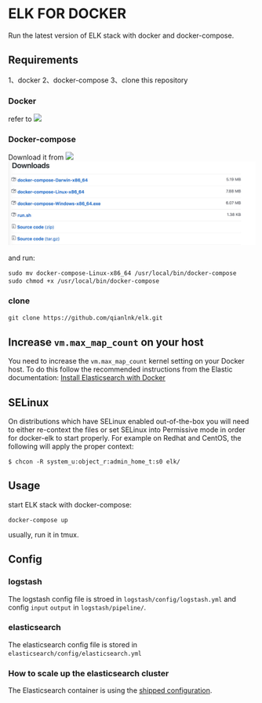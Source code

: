 # ELK FOR DOCKER

Run the latest version of ELK stack with docker and docker-compose.

## Requirements

1、docker
2、docker-compose
3、clone this repository

### Docker

refer to ![](https://docs.docker.com/engine/installation/linux/ubuntu/#install-from-a-package)

### Docker-compose

Download it from ![](https://github.com/docker/compose/releases)
![](docker-compose.png)

and run:

```shell
sudo mv docker-compose-Linux-x86_64 /usr/local/bin/docker-compose
sudo chmod +x /usr/local/bin/docker-compose
```

### clone

```shell
git clone https://github.com/qianlnk/elk.git
```

## Increase `vm.max_map_count` on your host

You need to increase the `vm.max_map_count` kernel setting on your Docker host.
To do this follow the recommended instructions from the Elastic documentation: [Install Elasticsearch with Docker](https://www.elastic.co/guide/en/elasticsearch/reference/current/docker.html#docker-cli-run-prod-mode)

## SELinux

On distributions which have SELinux enabled out-of-the-box you will need to either re-context the files or set SELinux into Permissive mode in order for docker-elk to start properly.
For example on Redhat and CentOS, the following will apply the proper context:

```shell
$ chcon -R system_u:object_r:admin_home_t:s0 elk/
```

## Usage

start ELK stack with docker-compose:

```shell
docker-compose up
```

usually, run it in tmux.

## Config

### logstash

The logstash config file is stroed in `logstash/config/logstash.yml`
and config `input` `output` in `logstash/pipeline/`.

### elasticsearch

The elasticsearch config file is stored in `elasticsearch/config/elasticsearch.yml`

### How to scale up the elasticsearch cluster

The Elasticsearch container is using the [shipped configuration](https://github.com/elastic/elasticsearch-docker/blob/master/build/elasticsearch/elasticsearch.yml).